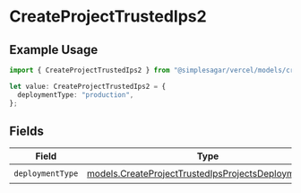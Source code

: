 # CreateProjectTrustedIps2

## Example Usage

```typescript
import { CreateProjectTrustedIps2 } from "@simplesagar/vercel/models/createprojectop.js";

let value: CreateProjectTrustedIps2 = {
  deploymentType: "production",
};
```

## Fields

| Field                                                                                                              | Type                                                                                                               | Required                                                                                                           | Description                                                                                                        |
| ------------------------------------------------------------------------------------------------------------------ | ------------------------------------------------------------------------------------------------------------------ | ------------------------------------------------------------------------------------------------------------------ | ------------------------------------------------------------------------------------------------------------------ |
| `deploymentType`                                                                                                   | [models.CreateProjectTrustedIpsProjectsDeploymentType](../models/createprojecttrustedipsprojectsdeploymenttype.md) | :heavy_check_mark:                                                                                                 | N/A                                                                                                                |